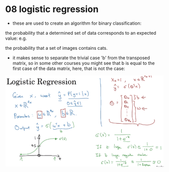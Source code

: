 # 08 logistic regression

- these are used to create an algorithm for binary classification:

the probability that a determined set of data corresponds to an expected value: e.g.

the probability that a set of images contains cats.

- it makes sense to separate the trivial case 'b' from the transposed matrix, so in some other courses you might see that b is equal to the first case of the data matrix, here, that is not the case:

![image](images/image_9.png)